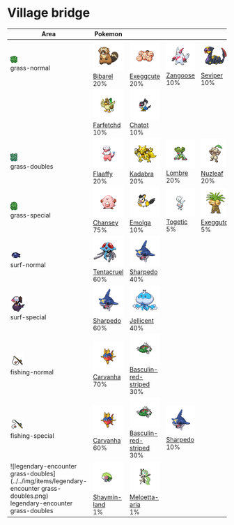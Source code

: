 # Village bridge

| Area                                                                                                                                   | Pokemon                                                                              | &nbsp;                                                                                                | &nbsp;                                                                        | &nbsp;                                                                         | &nbsp;                                                                       | &nbsp;                                                                        |
| -------------------------------------------------------------------------------------------------------------------------------------- | ------------------------------------------------------------------------------------ | ----------------------------------------------------------------------------------------------------- | ----------------------------------------------------------------------------- | ------------------------------------------------------------------------------ | ---------------------------------------------------------------------------- | ----------------------------------------------------------------------------- |
| ![grass-normal](../../img/items/grass-normal.png)<br/>grass-normal<br/>                                                                | ![bibarel](../../img/pokemon/400.png) <br/>[Bibarel](/pokemon/400) <br/>20%          | ![exeggcute](../../img/pokemon/102.png) <br/>[Exeggcute](/pokemon/102) <br/>20%                       | ![zangoose](../../img/pokemon/335.png) <br/>[Zangoose](/pokemon/335) <br/>10% | ![seviper](../../img/pokemon/336.png) <br/>[Seviper](/pokemon/336) <br/>10%    | ![volbeat](../../img/pokemon/313.png) <br/>[Volbeat](/pokemon/313) <br/>10%  | ![illumise](../../img/pokemon/314.png) <br/>[Illumise](/pokemon/314) <br/>10% |
|                                                                                                                                        | ![farfetchd](../../img/pokemon/083.png) <br/>[Farfetchd](/pokemon/083) <br/>10%      | ![chatot](../../img/pokemon/441.png) <br/>[Chatot](/pokemon/441) <br/>10%                             |
| ![grass-doubles](../../img/items/grass-doubles.png)<br/>grass-doubles<br/>                                                             | ![flaaffy](../../img/pokemon/180.png) <br/>[Flaaffy](/pokemon/180) <br/>20%          | ![kadabra](../../img/pokemon/064.png) <br/>[Kadabra](/pokemon/064) <br/>20%                           | ![lombre](../../img/pokemon/271.png) <br/>[Lombre](/pokemon/271) <br/>20%     | ![nuzleaf](../../img/pokemon/274.png) <br/>[Nuzleaf](/pokemon/274) <br/>20%    | ![roselia](../../img/pokemon/315.png) <br/>[Roselia](/pokemon/315) <br/>10%  | ![togepi](../../img/pokemon/175.png) <br/>[Togepi](/pokemon/175) <br/>10%     |
| ![grass-special](../../img/items/grass-special.png)<br/>grass-special<br/>                                                             | ![chansey](../../img/pokemon/113.png) <br/>[Chansey](/pokemon/113) <br/>75%          | ![emolga](../../img/pokemon/587.png) <br/>[Emolga](/pokemon/587) <br/>10%                             | ![togetic](../../img/pokemon/176.png) <br/>[Togetic](/pokemon/176) <br/>5%    | ![exeggutor](../../img/pokemon/103.png) <br/>[Exeggutor](/pokemon/103) <br/>5% | ![roserade](../../img/pokemon/407.png) <br/>[Roserade](/pokemon/407) <br/>5% |
| ![surf-normal](../../img/items/surf-normal.png)<br/>surf-normal<br/>                                                                   | ![tentacruel](../../img/pokemon/073.png) <br/>[Tentacruel](/pokemon/073) <br/>60%    | ![sharpedo](../../img/pokemon/319.png) <br/>[Sharpedo](/pokemon/319) <br/>40%                         |
| ![surf-special](../../img/items/surf-special.png)<br/>surf-special<br/>                                                                | ![sharpedo](../../img/pokemon/319.png) <br/>[Sharpedo](/pokemon/319) <br/>60%        | ![jellicent](../../img/pokemon/593.png) <br/>[Jellicent](/pokemon/593) <br/>40%                       |
| ![fishing-normal](../../img/items/fishing-normal.png)<br/>fishing-normal<br/>                                                          | ![carvanha](../../img/pokemon/318.png) <br/>[Carvanha](/pokemon/318) <br/>70%        | ![basculin-red-striped](../../img/pokemon/550.png) <br/>[Basculin-red-striped](/pokemon/550) <br/>30% |
| ![fishing-special](../../img/items/fishing-special.png)<br/>fishing-special<br/>                                                       | ![carvanha](../../img/pokemon/318.png) <br/>[Carvanha](/pokemon/318) <br/>60%        | ![basculin-red-striped](../../img/pokemon/550.png) <br/>[Basculin-red-striped](/pokemon/550) <br/>30% | ![sharpedo](../../img/pokemon/319.png) <br/>[Sharpedo](/pokemon/319) <br/>10% |
| ![legendary-encounter grass-doubles](../../img/items/legendary-encounter grass-doubles.png)<br/>legendary-encounter grass-doubles<br/> | ![shaymin-land](../../img/pokemon/492.png) <br/>[Shaymin-land](/pokemon/492) <br/>1% | ![meloetta-aria](../../img/pokemon/648.png) <br/>[Meloetta-aria](/pokemon/648) <br/>1%                |